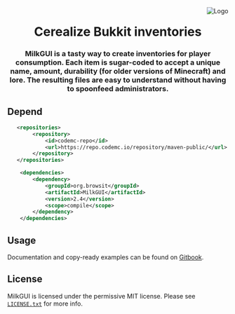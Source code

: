 <img src="https://i.imgur.com/o27p342.png" alt="Logo" align="right">
<div align="center">
  <h1>Cerealize Bukkit inventories</h1>
  <h3>MilkGUI is a tasty way to create inventories for player consumption. Each item is sugar-coded to accept a unique name, amount, durability (for older versions of Minecraft) and lore. The resulting files are easy to understand without having to spoonfeed administrators.</h3>
</div>

## Depend
```xml
   <repositories>
        <repository>
            <id>codemc-repo</id>
            <url>https://repo.codemc.io/repository/maven-public/</url>
        </repository>
   </repositories>
```
```xml
    <dependencies>
        <dependency>
            <groupId>org.browsit</groupId>
            <artifactId>MilkGUI</artifactId>
            <version>2.4</version>
            <scope>compile</scope>
        </dependency>
    </dependencies>
```
## Usage
Documentation and copy-ready examples can be found on [Gitbook](https://browsit.gitbook.io/milkgui/).
## License
MilkGUI is licensed under the permissive MIT license. Please see [`LICENSE.txt`](https://github.com/Browsit/MilkGUI/blob/master/LICENSE.txt) for more info.
